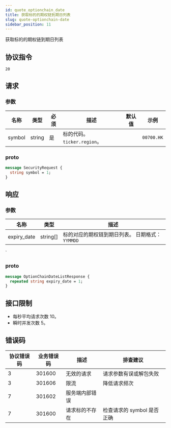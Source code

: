 ```yaml
---
id: quote_optionchain_date
title: 获取标的的期权链到期日列表
slug: quote-optionchain-date
sidebar_position: 11
---
```


获取标的的期权链到期日列表

## 协议指令

```
20
```

## 请求

### 参数

| 名称   | 类型   | 必须 | 描述                        | 默认值 | 示例       |
| ------ | ------ | ---- | --------------------------- | ------ | ---------- |
| symbol | string | 是   | 标的代码。`ticker.region`。 |        | `00700.HK` |

### proto

```protobuf
message SecurityRequest {
  string symbol = 1;
}
```

## 响应

### 参数

| 名称        | 类型     | 描述                                            |
| ----------- | -------- | ----------------------------------------------- |
| expiry_date | string[] | 标的对应的期权链到期日列表。 日期格式：`YYMMDD` |

`

### proto

```protobuf
message OptionChainDateListResponse {
  repeated string expiry_date = 1;
}
```

## 接口限制

- 每秒平均请求次数 10。
- 瞬时并发次数 5。

## 错误码

| 协议错误码 | 业务错误码 | 描述           | 排查建议                   |
| ---------- | ---------- | -------------- | -------------------------- |
| 3          | 301600     | 无效的请求     | 请求参数有误或解包失败     |
| 3          | 301606     | 限流           | 降低请求频次               |
| 7          | 301602     | 服务端内部错误 |                            |
| 7          | 301600     | 请求标的不存在 | 检查请求的 symbol 是否正确 |
